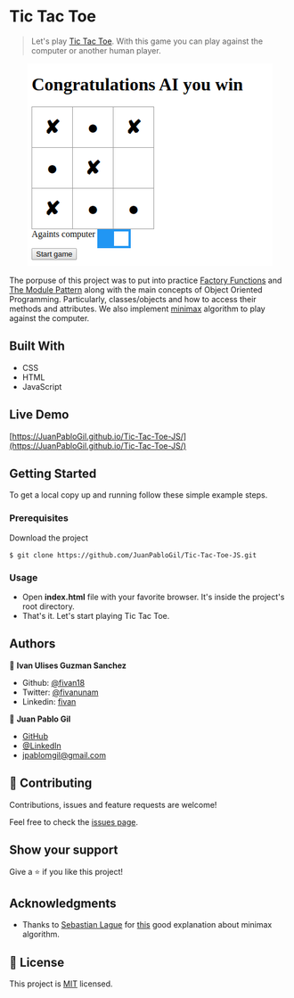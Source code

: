 # Tic Tac Toe

> Let's play [Tic Tac Toe](https://www.wikihow.com/Play-Tic-Tac-Toe). With this game you can play against the computer or another human player.

<p align="center">
    <img src="image.png">
</p>

The porpuse of this project was to put into practice [Factory Functions](https://www.theodinproject.com/courses/javascript/lessons/factory-functions-and-the-module-pattern#factory-function-introduction) and [The Module Pattern](https://www.theodinproject.com/courses/javascript/lessons/factory-functions-and-the-module-pattern#the-module-pattern) along with the main concepts of Object Oriented Programming. Particularly, classes/objects and how to access their methods and attributes. We also implement [minimax](https://www.geeksforgeeks.org/minimax-algorithm-in-game-theory-set-3-tic-tac-toe-ai-finding-optimal-move/) algorithm to play against the computer.

## Built With

- CSS
- HTML
- JavaScript

## Live Demo

[https://JuanPabloGil.github.io/Tic-Tac-Toe-JS/](https://JuanPabloGil.github.io/Tic-Tac-Toe-JS/)

## Getting Started

To get a local copy up and running follow these simple example steps.

### Prerequisites

Download the project

    $ git clone https://github.com/JuanPabloGil/Tic-Tac-Toe-JS.git

### Usage

- Open **index.html** file with your favorite browser. It's inside the project's root directory.
- That's it. Let's start playing Tic Tac Toe.

## Authors

👤 **Ivan Ulises Guzman Sanchez**

- Github: [@fivan18](https://github.com/fivan18)
- Twitter: [@fivanunam](https://twitter.com/fivanunam)
- Linkedin: [fivan](https://www.linkedin.com/in/fivan)

👤 **Juan Pablo Gil**

- [GitHub](https://github.com/JuanPabloGil ) 
- [@LinkedIn](https://www.linkedin.com/in/juan-pablo-gil-1321a515a/) 
- jpablomgil@gmail.com


## 🤝 Contributing

Contributions, issues and feature requests are welcome!

Feel free to check the [issues page](https://github.com/JuanPabloGil/Tic-Tac-Toe-JS/issues).

## Show your support

Give a ⭐️ if you like this project!

## Acknowledgments

- Thanks to [Sebastian Lague](https://www.youtube.com/channel/UCmtyQOKKmrMVaKuRXz02jbQ) for [this](https://www.youtube.com/watch?v=l-hh51ncgDI) good explanation about minimax algorithm.

## 📝 License

This project is [MIT]() licensed.

